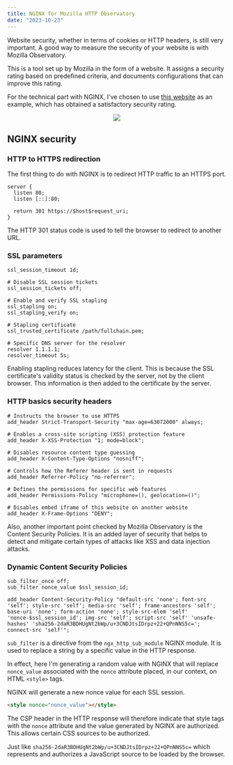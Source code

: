 ```yaml
---
title: NGINX for Mozilla HTTP Observatory
date: "2023-10-23"
---
```


Website security, whether in terms of cookies or HTTP headers, is still very important. A good way to measure the security of your website is with Mozilla Observatory.

This is a tool set up by Mozilla in the form of a website. It assigns a security rating based on predefined criteria, and documents configurations that can improve this rating.

For the technical part with NGINX, I've chosen to use [this website](/) as an example, which has obtained a satisfactory security rating.

<center>
    <img src="/theoboricafe_a.png" class="img-center">
</center>


## NGINX security

### HTTP to HTTPS redirection

The first thing to do with NGINX is to redirect HTTP traffic to an HTTPS port.

```nginx
server {
  listen 80;
  listen [::]:80;

  return 301 https://$host$request_uri;
}
```


The HTTP 301 status code is used to tell the browser to redirect to another URL.


### SSL parameters

```nginx
ssl_session_timeout 1d;

# Disable SSL session tickets
ssl_session_tickets off;

# Enable and verify SSL stapling
ssl_stapling on;
ssl_stapling_verify on;

# Stapling certificate
ssl_trusted_certificate /path/fullchain.pem;

# Specific DNS server for the resolver
resolver 1.1.1.1;
resolver_timeout 5s;
```


Enabling stapling reduces latency for the client. This is because the SSL certificate's validity status is checked by the server, not by the client browser. This information is then added to the certificate by the server.


### HTTP basics security headers

```nginx
# Instructs the browser to use HTTPS
add_header Strict-Transport-Security "max-age=63072000" always;

# Enables a cross-site scripting (XSS) protection feature
add_header X-XSS-Protection "1; mode=block";

# Disables resource content type guessing
add_header X-Content-Type-Options "nosniff";

# Controls how the Referer header is sent in requests
add_header Referrer-Policy "no-referrer";

# Defines the permissions for specific web features
add_header Permissions-Policy "microphone=(), geolocation=()";

# Disables embed iframe of this website on another website
add_header X-Frame-Options "DENY";
```


Also, another important point checked by Mozilla Observatory is the Content Security Policies. It is an added layer of security that helps to detect and mitigate certain types of attacks like XSS and data injection attacks.


### Dynamic Content Security Policies

```nginx
sub_filter_once off;
sub_filter nonce_value $ssl_session_id;

add_header Content-Security-Policy "default-src 'none'; font-src 'self'; style-src 'self'; media-src 'self'; frame-ancestors 'self'; base-uri 'none'; form-action 'none'; style-src-elem 'self' 'nonce-$ssl_session_id'; img-src 'self'; script-src 'self' 'unsafe-hashes' 'sha256-2daR3BDHUgNt2bWp/u+3CNDJtsIDrpz+22+QPnNNS5c='; connect-src 'self'";
```


`sub_filter` is a directive from the `ngx_http_sub_module` NGINX module. It is used to replace a string by a specific value in the HTTP response.


In effect, here I'm generating a random value with NGINX that will replace `nonce_value` associated with the `nonce` attribute placed, in our context, on HTML `<style>` tags.

NGINX will generate a new nonce value for each SSL session.


```html
<style nonce="nonce_value"></style>
```


The CSP header in the HTTP response will therefore indicate that style tags with the `nonce` attribute and the value generated by NGINX are authorized. This allows certain CSS sources to be authorized.


Just like `sha256-2daR3BDHUgNt2bWp/u+3CNDJtsIDrpz+22+QPnNNS5c=` which represents and authorizes a JavaScript source to be loaded by the browser.


